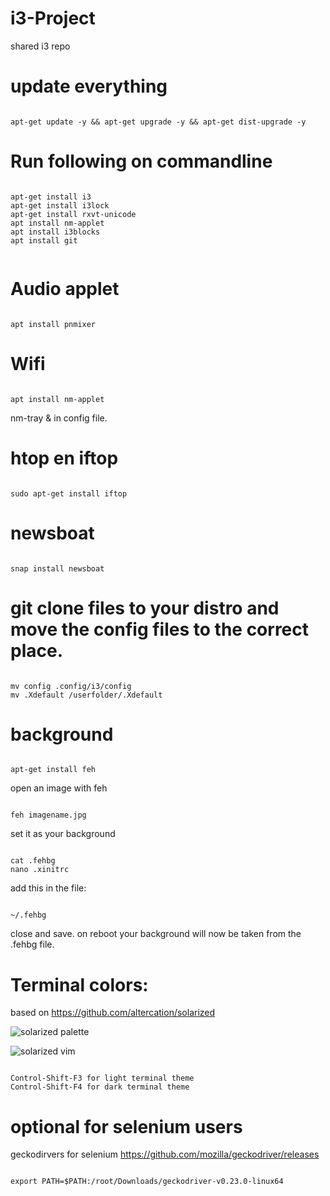 # i3-Project
shared i3 repo

# update everything
```

apt-get update -y && apt-get upgrade -y && apt-get dist-upgrade -y

```

# Run following on commandline
```

apt-get install i3
apt-get install i3lock
apt-get install rxvt-unicode
apt install nm-applet
apt install i3blocks
apt install git


```

# Audio applet
```

apt install pnmixer

```


# Wifi
```

apt install nm-applet

```

nm-tray & in config file.


# htop en iftop
```

sudo apt-get install iftop

```

# newsboat
```

snap install newsboat

```

# git clone files to your distro and move the config files to the correct place.
```

mv config .config/i3/config
mv .Xdefault /userfolder/.Xdefault

```


# background
```

apt-get install feh

```
open an image with feh
```

feh imagename.jpg

```

set it as your background
```

cat .fehbg
nano .xinitrc

```

add this in the file:
```

~/.fehbg

```
close and save.
on reboot your background will now be taken from the .fehbg file.


# Terminal colors:
based on https://github.com/altercation/solarized

![solarized palette](https://github.com/altercation/solarized/raw/master/img/solarized-palette.png)

![solarized vim](https://github.com/altercation/solarized/raw/master/img/solarized-vim.png)

```

Control-Shift-F3 for light terminal theme
Control-Shift-F4 for dark terminal theme

```


# optional for selenium users
geckodirvers for selenium
https://github.com/mozilla/geckodriver/releases
```

export PATH=$PATH:/root/Downloads/geckodriver-v0.23.0-linux64

```

